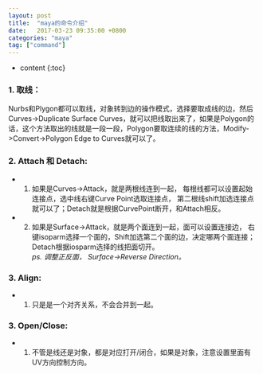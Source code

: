 ```yaml
---
layout: post
title:  "maya的命令介绍"
date:   2017-03-23 09:35:00 +0800
categories: "maya"
tag: ["command"]
---
```


* content
{:toc}

### 1. 取线：
  Nurbs和Plygon都可以取线，对象转到边的操作模式，选择要取成线的边，然后Curves->Duplicate Surface Curves，就可以把线取出来了，如果是Polygon的话，这个方法取出的线就是一段一段，Polygon要取连续的线的方法，Modify->Convert->Polygon Edge to Curves就可以了。

### 2. Attach 和 Detach:
- 1.  如果是Curves->Attack，就是两根线连到一起， 每根线都可以设置起始连接点，选中线右键Curve Point选取连接点， 第二根线shift加选连接点就可以了；Detach就是根据CurvePoint断开，和Attach相反。
- 2.  如果是Surface->Attack，就是两个面连到一起，面可以设置连接边， 右键isoparm选择一个面的，Shift加选第二个面的边，决定哪两个面连接；Detach根据iosparm选择的线把面切开。  
*ps. 调整正反面， Surface->Reverse Direction。*

### 3. Align:
- 1. 只是是一个对齐关系，不会合并到一起。

### 3. Open/Close:
- 1. 不管是线还是对象，都是对应打开/闭合，如果是对象，注意设置里面有UV方向控制方向。
